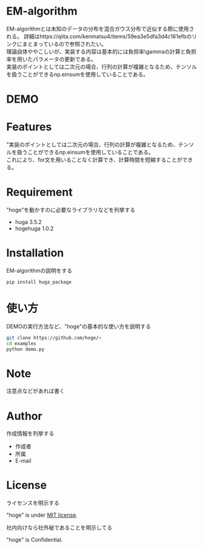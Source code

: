 # EM-algorithm
EM-algorithmとは未知のデータの分布を混合ガウス分布で近似する際に使用される。 
詳細はhttps://qiita.com/kenmatsu4/items/59ea3e5dfa3d4c161efbのリンクにまとまっているので参照されたい。  
理論自体ややこしいが、実装する内容は基本的には負担率\gammaの計算と負担率を用いたパラメータの更新である。  
実装のポイントとしては二次元の場合、行列の計算が複雑となるため、テンソルを扱うことができるnp.einsumを使用していることである。  

# DEMO

# Features

"実装のポイントとしては二次元の場合、行列の計算が複雑となるため、テンソルを扱うことができるnp.einsumを使用していることである。  
これにより、for文を用いることなく計算でき、計算時間を短縮することができる。  

# Requirement

"hoge"を動かすのに必要なライブラリなどを列挙する

* huga 3.5.2
* hogehuga 1.0.2

# Installation

EM-algorithmの説明をする

```bash
pip install huga_package
```

# 使い方

DEMOの実行方法など、"hoge"の基本的な使い方を説明する

```bash
git clone https://github.com/hoge/~
cd examples
python demo.py
```

# Note

注意点などがあれば書く

# Author

作成情報を列挙する

* 作成者
* 所属
* E-mail

# License
ライセンスを明示する

"hoge" is under [MIT license](https://en.wikipedia.org/wiki/MIT_License).

社内向けなら社外秘であることを明示してる

"hoge" is Confidential.

